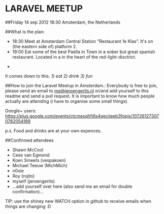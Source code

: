 LARAVEL MEETUP
==============

##Friday 14 sep 2012 18:30
Amsterdam, the Netherlands

##What is the plan:

- 18:30   Meet at Amsterdam Central Station "Restaurant 1e Klas". It's on (the eastern side of) platform 2. 
- 19:00   Eat some of the best Paella in Town in a sober but great spanish restaurant. Located in a in the heart of the red-light-disctrict.
- ~~~~~:  Enjoy some beers, have a chat and share some toughts. Nothing to complicated.

It comes down to this. *1) eat 2) drink 3) fun*

##How to join the Laravel Meetup in Amsterdam.:
Everybody is free to join, please send an email to me@jeroengerits.nl or/and add yourself to this readme and send a pull request.  It is important to know how much people actually are attending (i have to organise some small things).

Google+ users: https://plus.google.com/events/ctcmesqhfi6s4qeciieeb3fppjs/107261273070782054189

p.s. Food and drinks are at your own expences.

##Confirmed attendees

- Shawn McCool
- Cees van Egmond
- Koen Smeets (vespakoen)
- Michael Teeuw (MichMich)
- n0xie
- Roy (rojito)
- myself (jeroengerits)
- ...add yourself over here (also send me an email for double confirmation)...

TIP: use the shiney new WATCH option in github to receive emails when things are changing :D